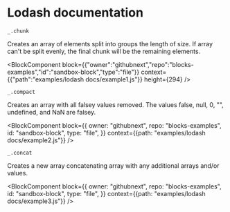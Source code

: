 # Lodash documentation

`_.chunk`

Creates an array of elements split into groups the length of size. If array can't be split evenly, the final chunk will be the remaining elements.

<BlockComponent
block={{"owner":"githubnext","repo":"blocks-examples","id":"sandbox-block","type":"file"}}
context={{"path":"examples/lodash docs/example1.js"}}
height={294}
/>

`_.compact`

Creates an array with all falsey values removed. The values false, null, 0, "", undefined, and NaN are falsey.

<BlockComponent
block={{
    owner: "githubnext",
    repo: "blocks-examples",
    id: "sandbox-block",
    type: "file",
  }}
context={{path: "examples/lodash docs/example2.js"}}
/>

`_.concat`

Creates a new array concatenating array with any additional arrays and/or values.

<BlockComponent
block={{
    owner: "githubnext",
    repo: "blocks-examples",
    id: "sandbox-block",
    type: "file",
  }}
context={{path: "examples/lodash docs/example3.js"}}
/>
